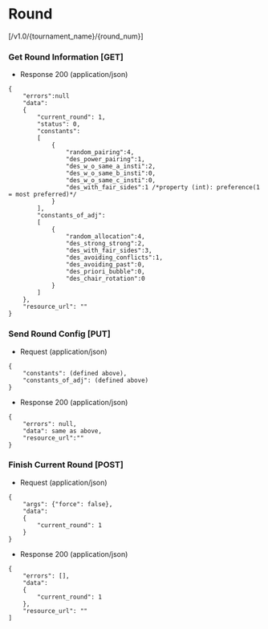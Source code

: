 # Round

[/v1.0/{tournament_name}/{round_num}]

### Get Round Information [GET]

+ Response 200 (application/json)
```
{
    "errors":null
    "data":
    {
        "current_round": 1,
        "status": 0,
        "constants":
        [
            {
                "random_pairing":4,
                "des_power_pairing":1,
                "des_w_o_same_a_insti":2,
                "des_w_o_same_b_insti":0,
                "des_w_o_same_c_insti":0,
                "des_with_fair_sides":1 /*property (int): preference(1 = most preferred)*/
            }
        ],
        "constants_of_adj":
        [
            {
                "random_allocation":4,
                "des_strong_strong":2,
                "des_with_fair_sides":3,
                "des_avoiding_conflicts":1,
                "des_avoiding_past":0,
                "des_priori_bubble":0,
                "des_chair_rotation":0
            }
        ]
    },
    "resource_url": ""
}
```
### Send Round Config [PUT]

+ Request (application/json)
```
{
    "constants": (defined above),
    "constants_of_adj": (defined above)
}
```
+ Response 200 (application/json)
```
{
    "errors": null,
    "data": same as above,
    "resource_url":""
}
```
### Finish Current Round [POST]

+ Request (application/json)
```
{
    "args": {"force": false},
    "data":
    {
        "current_round": 1
    }
}
```
+ Response 200 (application/json)
```
{
    "errors": [],
    "data":
    {
        "current_round": 1
    },
    "resource_url": ""
]
```